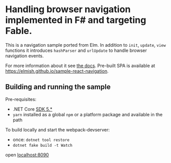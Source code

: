 # Handling browser navigation implemented in F# and targeting Fable.

This is a navigation sample ported from Elm.
In addition to `init`, `update`, `view` functions it introduces `hashParser` and `urlUpdate` to handle browser navigation events.

For more information about it see [the docs](https://fable-elmish.github.io/browser).
Pre-built SPA is available at https://elmish.github.io/sample-react-navigation.

## Building and running the sample
Pre-requisites:
* .NET Core [SDK 5.*](https://docs.microsoft.com/en-us/dotnet/core/install/sdk)
* `yarn` installed as a global `npm` or a platform package and available in the path 

To build locally and start the webpack-devserver:
* once: `dotnet tool restore`
* `dotnet fake build -t Watch`

open [localhost:8090](http://localhost:8090)